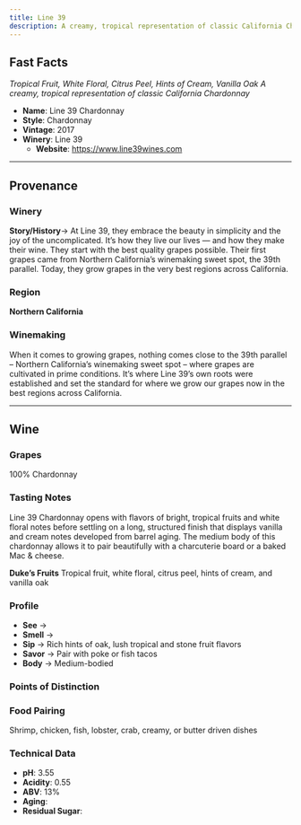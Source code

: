 ```yaml
---
title: Line 39  
description: A creamy, tropical representation of classic California Chardonnay
---
```


## Fast Facts
*Tropical Fruit, White Floral, Citrus Peel, Hints of Cream, Vanilla Oak*
*A creamy, tropical representation of classic California Chardonnay*
 - **Name**:  Line 39 Chardonnay
 - **Style**:  Chardonnay
 - **Vintage**: 2017
 - **Winery**: Line 39 
     - **Website**: https://www.line39wines.com

---

## Provenance
### Winery
**Story/History**→ At Line 39, they embrace the beauty in simplicity and the joy of the uncomplicated. It’s how they live our lives — and how they make their wine. They start with the best quality grapes possible. Their first grapes came from Northern California’s winemaking sweet spot, the 39th parallel. Today, they grow grapes in the very best regions across California.

### Region
**Northern California**

### Winemaking 
When it comes to growing grapes, nothing comes close to the 39th parallel – Northern California’s winemaking sweet spot – where grapes are cultivated in prime conditions. It’s where Line 39’s own roots were established and set the standard for where we grow our grapes now in the best regions across California.

---

## Wine
### Grapes
100% Chardonnay

### Tasting Notes
Line 39 Chardonnay opens with flavors of bright, tropical fruits and white floral notes before settling on a long, structured finish that displays vanilla and cream notes developed from barrel aging. The medium body of this chardonnay allows it to pair beautifully with a charcuterie board or a baked Mac & cheese.

**Duke’s Fruits** Tropical fruit, white floral, citrus peel, hints of cream, and vanilla oak

### Profile
 - **See** →  
 - **Smell** → 
 - **Sip** → Rich hints of oak, lush tropical and stone fruit flavors
 - **Savor** → Pair with poke or fish tacos
 - **Body** → Medium-bodied

### Points of Distinction

### Food Pairing
Shrimp, chicken, fish, lobster, crab, creamy, or butter driven dishes

### Technical Data
 - **pH**: 3.55
 - **Acidity**: 0.55
 - **ABV**: 13%
 - **Aging**: 
 - **Residual Sugar**: 